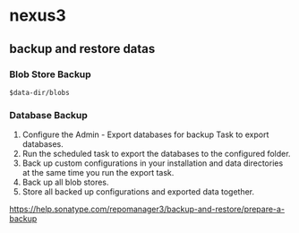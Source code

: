 # nexus3

## backup and restore datas

### Blob Store Backup

`$data-dir/blobs`

### Database Backup

1. Configure the Admin - Export databases for backup Task to export databases.
2. Run the scheduled task to export the databases to the configured folder.
3. Back up custom configurations in your installation and data directories at the same time you run the export task.
4. Back up all blob stores.
5. Store all backed up configurations and exported data together.

<https://help.sonatype.com/repomanager3/backup-and-restore/prepare-a-backup>
